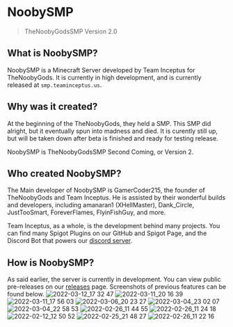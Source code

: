 # NoobySMP

> TheNoobyGodsSMP Version 2.0

## What is NoobySMP?
NoobySMP is a Minecraft Server developed by Team Inceptus for TheNoobyGods. It is currently in high development, and is currently released at `smp.teaminceptus.us`.

## Why was it created?
At the beginning of the TheNoobyGods, they held a SMP. This SMP did alright, but it eventually spun into madness and died. It is curently still up, but will be taken down after beta is finished and ready for testing release.

NoobySMP is TheNoobyGodsSMP Second Coming, or Version 2.

## Who created NoobySMP?
The Main developer of NoobySMP is GamerCoder215, the founder of TheNoobyGods and Team Inceptus. He is assisted by their wonderful builds and developers, including amanaran1 (XHellMaster), Dank_Circle, JustTooSmart, ForeverFlames, FlyinFishGuy, and more.

Team Inceptus, as a whole, is the development behind many projects. You can find many Spigot Plugins on our GitHub and Spigot Page, and the Discord Bot that powers our [discord server](https://discord.io/thenoobygods).

## How is NoobySMP?
As said earlier, the server is currently in development. You can view public pre-releases on our [releases](https://github.com/Team-Inceptus/NoobySMP/releases) page. Screenshots of previous features can be found below.
![2022-03-12_17 32 47](https://user-images.githubusercontent.com/54124162/158071187-8d23fa3c-f7f6-42cd-82d5-c409329034c3.png)
![2022-03-11_20 16 39](https://user-images.githubusercontent.com/54124162/158071204-60b7fb9f-a72e-4b70-90e0-67ebe02f96a3.png)
![2022-03-11_17 56 03](https://user-images.githubusercontent.com/54124162/158071210-6e2c646f-8768-4ae0-95eb-63e78c1edd21.png)
![2022-03-06_20 23 27](https://user-images.githubusercontent.com/54124162/158071212-78b2f1b8-01c2-47b8-bb24-0d1a4938b10e.png)
![2022-03-04_23 02 07](https://user-images.githubusercontent.com/54124162/158071227-4b44b552-3955-4918-807d-d1e4c0ec8d8e.png)
![2022-03-04_22 58 53](https://user-images.githubusercontent.com/54124162/158071229-969e0497-1771-4296-9500-584b68941834.png)
![2022-02-26_11 44 55](https://user-images.githubusercontent.com/54124162/155906403-7cab99c6-5c40-4be4-ad6c-1410dfcb25f0.png)
![2022-02-26_11 24 18](https://user-images.githubusercontent.com/54124162/155906409-607f517d-21f5-4dde-a4ed-ff5427a748ad.png)
![2022-02-12_12 50 52](https://user-images.githubusercontent.com/54124162/155906416-b25ec520-d4c0-43db-8e8e-c687949ad0e4.png)
![2022-02-25_21 48 27](https://user-images.githubusercontent.com/54124162/155906418-81d09e35-0d77-47f1-b5fc-30cef2b56b15.png)
![2022-02-26_11 22 16](https://user-images.githubusercontent.com/54124162/155906426-9b9c0b5f-84b7-4c32-a46e-a80b3b239e8f.png)
